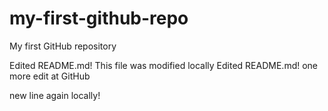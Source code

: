 # my-first-github-repo
My first GitHub repository

Edited README.md! This file was modified locally
Edited README.md! one more edit at GitHub


new line again locally!